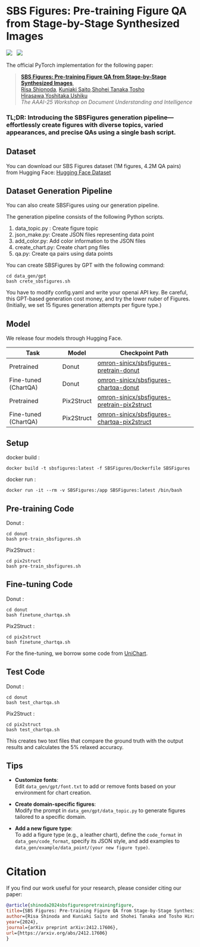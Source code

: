 # SBS Figures: Pre-training Figure QA from Stage-by-Stage Synthesized Images
<a href='https://arxiv.org/abs/2412.17606'><img src='https://img.shields.io/badge/ArXiv-PDF-red'></a> &nbsp; 
<a href='https://omron-sinicx.github.io/SBSFiguresPage/'><img src='https://img.shields.io/badge/Project-Page-Green'></a> &nbsp; 

The official PyTorch implementation for the following paper:
> [**SBS Figures: Pre-training Figure QA from Stage-by-Stage Synthesized Images**](https://arxiv.org/abs/2412.17606),  
> [Risa Shionoda](https://sites.google.com/view/risashinoda/home), [Kuniaki Saito](https://ksaito-ut.github.io/),[Shohei Tanaka](https://shohei-ta-ds7.github.io/),[Tosho Hirasawa](https://toshohirasawa.github.io/),[Yoshitaka Ushiku](https://yoshitakaushiku.net/index.html)    
> *The AAAI-25 Workshop on Document Understanding and Intelligence*

### TL;DR: Introducing the SBSFigures generation pipeline—effortlessly create figures with diverse topics, varied appearances, and precise QAs using a single bash script.

## Dataset
You can download our SBS Figures dataset (1M figures, 4.2M QA pairs) from Hugging Face: [Hugging Face Dataset](https://huggingface.co/datasets/omron-sinicx/sbsfigures)

## Dataset Generation Pipeline
You can also create SBSFigures using our generation pipeline.

The generation pipeline consists of the following Python scripts.
1. data_topic.py : Create figure topic
2. json_make.py:  Create JSON files representing data point
3. add_color.py: Add color information to the JSON files
4. create_chart.py: Create chart png files 
5. qa.py: Create qa pairs using data points

You can create SBSFigures by GPT with the following command:
```
cd data_gen/gpt
bash crete_sbsfigures.sh
```
You have to modify config.yaml and write your openai API key.
Be careful, this GPT-based generation cost money, and try the lower nuber of Figures. (Initially, we set 15 figures generation attempts per figure type.)

## Model
We release four models through Hugging Face.

| Task  | Model | Checkpoint Path |
| ------| ------- | ------------- |
| Pretrained  | Donut| [omron-sinicx/sbsfigures-pretrain-donut](https://huggingface.co/omron-sinicx/sbsfigures-pretrain-donut)  |
| Fine-tuned (ChartQA) | Donut | [omron-sinicx/sbsfigures-chartqa-donut](https://huggingface.co/omron-sinicx/sbsfigures-chartqa-donut)  |
| Pretrained  | Pix2Struct| [omron-sinicx/sbsfigures-pretrain-pix2struct](https://huggingface.co/omron-sinicx/sbsfigures-pretrain-pix2struct)  |
| Fine-tuned (ChartQA) |Pix2Struct| [omron-sinicx/sbsfigures-chartqa-pix2struct](https://huggingface.co/omron-sinicx/sbsfigures-chartqa-pix2struct)  |

## Setup
docker build :
```
docker build -t sbsfigures:latest -f SBSFigures/Dockerfile SBSFigures
```
docker run :
```
docker run -it --rm -v SBSFigures:/app SBSFigures:latest /bin/bash
```

## Pre-training Code
Donut : 
```
cd donut
bash pre-train_sbsfigures.sh
```
Pix2Struct : 
```
cd pix2struct
bash pre-train_sbsfigures.sh
```

## Fine-tuning Code
Donut : 
```
cd donut
bash finetune_chartqa.sh
```
Pix2Struct : 
```
cd pix2struct
bash finetune_chartqa.sh
```
For the fine-tuning, we borrow some code from [UniChart](https://github.com/vis-nlp/UniChart).

## Test Code
Donut : 
```
cd donut
bash test_chartqa.sh
```
Pix2Struct : 
```
cd pix2struct
bash test_chartqa.sh
```
This creates two text files that compare the ground truth with the output results and calculates the 5% relaxed accuracy.

## Tips
- **Customize fonts**:  
  Edit `data_gen/gpt/font.txt` to add or remove fonts based on your environment for chart creation.

- **Create domain-specific figures**:  
  Modify the prompt in `data_gen/gpt/data_topic.py` to generate figures tailored to a specific domain.

- **Add a new figure type**:  
  To add a figure type (e.g., a leather chart), define the `code_format` in `data_gen/code_format`, specify its JSON style, and add examples to `data_gen/example/data_point/(your new figure type)`.

# Citation
If you find our work useful for your research, please consider citing our paper:

```bibtex
@article{shinoda2024sbsfigurespretrainingfigure,
title={SBS Figures: Pre-training Figure QA from Stage-by-Stage Synthesized Images}, 
author={Risa Shinoda and Kuniaki Saito and Shohei Tanaka and Tosho Hirasawa and Yoshitaka Ushiku},
year={2024},
journal={arXiv preprint arXiv:2412.17606},
url={https://arxiv.org/abs/2412.17606}
}
```
